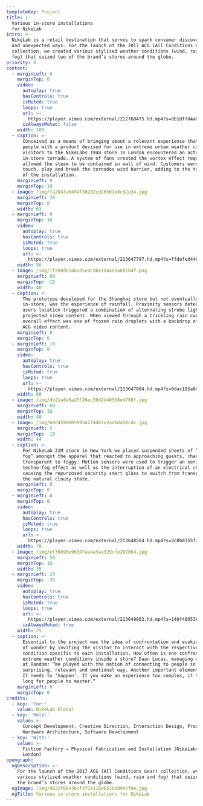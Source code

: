 ```yaml
---
templateKey: Project
title: |-
  Various in-store installations
  for NikeLab
intro: >-
  NikeLab is a retail destination that serves to spark consumer discovery in new
  and unexpected ways. For the launch of the 2017 ACG (All Conditions Gear)
  collection, we created various stylised weather conditions (wind, rain and
  fog) that seized two of the brand’s stores around the globe.
priority: 0
content:
  - marginLeft: 0
    marginTop: 0
    video:
      autoplay: true
      hasControls: true
      isMuted: true
      loops: true
      url: >-
        https://player.vimeo.com/external/212768475.hd.mp4?s=db1df7d4a0a2de382171f68df4e222eded174bf4&profile_id=119
      isAlwaysMuted: false
    width: 100
  - caption: >-
      Conceived as a means of bringing about a relevant experience that connects
      people with a product devised for use in extreme urban weather conditions,
      visitors to the NikeLabs 1948 store in London encountered an actual
      in-store tornado. A system of fans created the vortex effect required and
      allowed the steam to be contained in wall of wind. Customers were able
      touch, play and break the tornados wind barrier, adding to the tangibility
      of the installation.
    marginLeft: 0
    marginTop: 10
  - image: /img/fa204fa0494f30282cd26501e0c92e34.jpg
    marginLeft: 30
    marginTop: 0
    width: 63
  - marginLeft: 0
    marginTop: 10
    video:
      autoplay: true
      hasControls: true
      isMuted: true
      loops: true
      url: >-
        https://player.vimeo.com/external/213647797.hd.mp4?s=ffdefed446dbeb98b6dbb99476938f725c236a85&profile_id=119
    width: 56
  - image: /img/1f20dde2a6cd5e4cdbe1d4aeba8d184f.png
    marginLeft: 60
    marginTop: -15
    width: 40
  - caption: >-
      The prototype developed for the Shanghai store but not eventually realised
      in-store, was the experience of rainfall. Proximity sensors detecting
      users location triggered a combination of alternating strobe lighting and
      projected video content. When viewed through a trickling rain curtain the
      overall effect was one of frozen rain droplets with a backdrop of urban
      ACG video content.
    marginLeft: 0
    marginTop: 0
  - marginLeft: 10
    marginTop: 0
    video:
      autoplay: true
      hasControls: true
      isMuted: true
      loops: true
      url: >-
        https://player.vimeo.com/external/213647084.hd.mp4?s=0dac195a0cb8cccd43117dd36bc6a16095d91be5&profile_id=119
    width: 60
  - image: /img/db21a8e5a25f26ec50d2d40558e4708f.jpg
    marginLeft: 60
    marginTop: 10
    width: 40
  - image: /img/b8d4598605993e7744b7e2ad68a58cdc.jpg
    marginLeft: 5
    marginTop: -10
    width: 44
  - caption: >-
      For NikeLab 21M store in New York we placed suspended sheets of “smart
      fog” amongst the apparel that reacted to approaching guests, changing from
      transparent to foggy. Motion sensors were used to trigger an eerie
      techno-fog effect as well as the interruption of an electrical charge
      causing the repurposed security smart glass to switch from transparent to
      the natural cloudy state.
    marginLeft: 0
    marginTop: 0
  - marginLeft: 0
    marginTop: 0
    video:
      autoplay: true
      hasControls: true
      isMuted: true
      loops: true
      url: >-
        https://player.vimeo.com/external/213648564.hd.mp4?s=2c0b0355f24c52a34d377f46342e1d6b5abf6514&profile_id=119
    width: 70
  - image: /img/ef38b96e96347aa4a3aa329cfe2078b4.jpg
    marginLeft: 50
    marginTop: 10
    width: 35
  - marginLeft: 20
    marginTop: -35
    video:
      autoplay: true
      hasControls: true
      isMuted: true
      loops: true
      url: >-
        https://player.vimeo.com/external/213649062.hd.mp4?s=140f4865386d492a2fab57cdf81ebb7594dc975e&profile_id=119
      isAlwaysMuted: true
    width: 25
  - caption: >-
      Essential to the project was the idea of confrontation and evoking a sense
      of wonder by inviting the visitor to interact with the respective weather
      condition specific to each installation. How often is one confronted with
      extreme weather conditions inside a store? Daan Lucas, managing director
      at Random: “We played with the notion of connecting to people in a
      surprising, relevant and emotional way. Another important element is time:
      It needs to ‘happen’. If you make an experience too complex, it takes too
      long for people to master.”
    marginLeft: 0
    marginTop: 0
credits:
  - key: 'For:'
    value: NikeLab Global
  - key: 'Role:'
    value: >-
      Concept Development, Creative Direction, Interaction Design, Production,
      Hardware Architecture, Software Development
  - key: 'With:'
    value: >-
      Fiction Factory — Physical Fabrication and Installation (NikeLabs 1948
      London)
opengraph:
  ogDescription: >-
    For the launch of the 2017 ACG (All Conditions Gear) collection, we created
    various stylised weather conditions (wind, rain and fog) that seized two of
    the brand’s stores around the globe.
  ogImage: /img/4622f88e3bcf3f7a116d65191d94cf0e.jpg
  ogTitle: Various in-store installations for NikeLab
---
```

